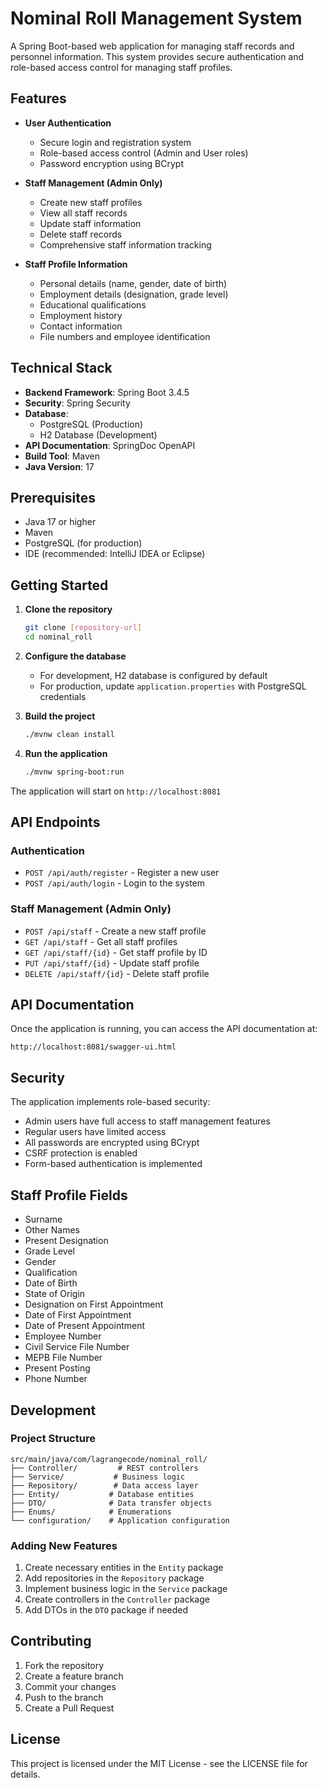# Nominal Roll Management System

A Spring Boot-based web application for managing staff records and personnel information. This system provides secure authentication and role-based access control for managing staff profiles.

## Features

- **User Authentication**
  - Secure login and registration system
  - Role-based access control (Admin and User roles)
  - Password encryption using BCrypt

- **Staff Management (Admin Only)**
  - Create new staff profiles
  - View all staff records
  - Update staff information
  - Delete staff records
  - Comprehensive staff information tracking

- **Staff Profile Information**
  - Personal details (name, gender, date of birth)
  - Employment details (designation, grade level)
  - Educational qualifications
  - Employment history
  - Contact information
  - File numbers and employee identification

## Technical Stack

- **Backend Framework**: Spring Boot 3.4.5
- **Security**: Spring Security
- **Database**: 
  - PostgreSQL (Production)
  - H2 Database (Development)
- **API Documentation**: SpringDoc OpenAPI
- **Build Tool**: Maven
- **Java Version**: 17

## Prerequisites

- Java 17 or higher
- Maven
- PostgreSQL (for production)
- IDE (recommended: IntelliJ IDEA or Eclipse)

## Getting Started

1. **Clone the repository**
   ```bash
   git clone [repository-url]
   cd nominal_roll
   ```

2. **Configure the database**
   - For development, H2 database is configured by default
   - For production, update `application.properties` with PostgreSQL credentials

3. **Build the project**
   ```bash
   ./mvnw clean install
   ```

4. **Run the application**
   ```bash
   ./mvnw spring-boot:run
   ```

The application will start on `http://localhost:8081`

## API Endpoints

### Authentication
- `POST /api/auth/register` - Register a new user
- `POST /api/auth/login` - Login to the system

### Staff Management (Admin Only)
- `POST /api/staff` - Create a new staff profile
- `GET /api/staff` - Get all staff profiles
- `GET /api/staff/{id}` - Get staff profile by ID
- `PUT /api/staff/{id}` - Update staff profile
- `DELETE /api/staff/{id}` - Delete staff profile

## API Documentation

Once the application is running, you can access the API documentation at:
```
http://localhost:8081/swagger-ui.html
```

## Security

The application implements role-based security:
- Admin users have full access to staff management features
- Regular users have limited access
- All passwords are encrypted using BCrypt
- CSRF protection is enabled
- Form-based authentication is implemented

## Staff Profile Fields

- Surname
- Other Names
- Present Designation
- Grade Level
- Gender
- Qualification
- Date of Birth
- State of Origin
- Designation on First Appointment
- Date of First Appointment
- Date of Present Appointment
- Employee Number
- Civil Service File Number
- MEPB File Number
- Present Posting
- Phone Number

## Development

### Project Structure
```
src/main/java/com/lagrangecode/nominal_roll/
├── Controller/         # REST controllers
├── Service/           # Business logic
├── Repository/        # Data access layer
├── Entity/           # Database entities
├── DTO/              # Data transfer objects
├── Enums/            # Enumerations
└── configuration/    # Application configuration
```

### Adding New Features
1. Create necessary entities in the `Entity` package
2. Add repositories in the `Repository` package
3. Implement business logic in the `Service` package
4. Create controllers in the `Controller` package
5. Add DTOs in the `DTO` package if needed

## Contributing

1. Fork the repository
2. Create a feature branch
3. Commit your changes
4. Push to the branch
5. Create a Pull Request

## License

This project is licensed under the MIT License - see the LICENSE file for details. 